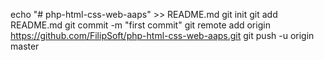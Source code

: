 echo "# php-html-css-web-aaps" >> README.md
git init
git add README.md
git commit -m "first commit"
git remote add origin https://github.com/FilipSoft/php-html-css-web-aaps.git
git push -u origin master
